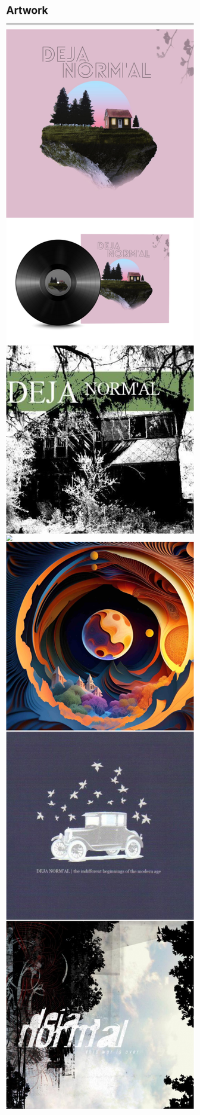 # Artwork

---

![](Deja%20Normal%20Alternate%20Artwork.jpg)
![](Deja%20Vinyl.png)
![](From%20Atop%20a%20Burning%20Building.jpg)
![](Project%20Deja%20(400%20×%20200%20px).png)
![](../../../The%20Project/Artwork/Reimagination.JPG)
![](The%20Indifferent%20Beginnings%20Of%20The%20Modern%20Age.jpg)
![](This%20War%20Is%20Over.jpg)